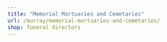 ```yaml
---
title: "Memorial Mortuaries and Cemetaries"
url: /murray/memorial-mortuaries-and-cemetaries/
shop: funeral directors
---
```

